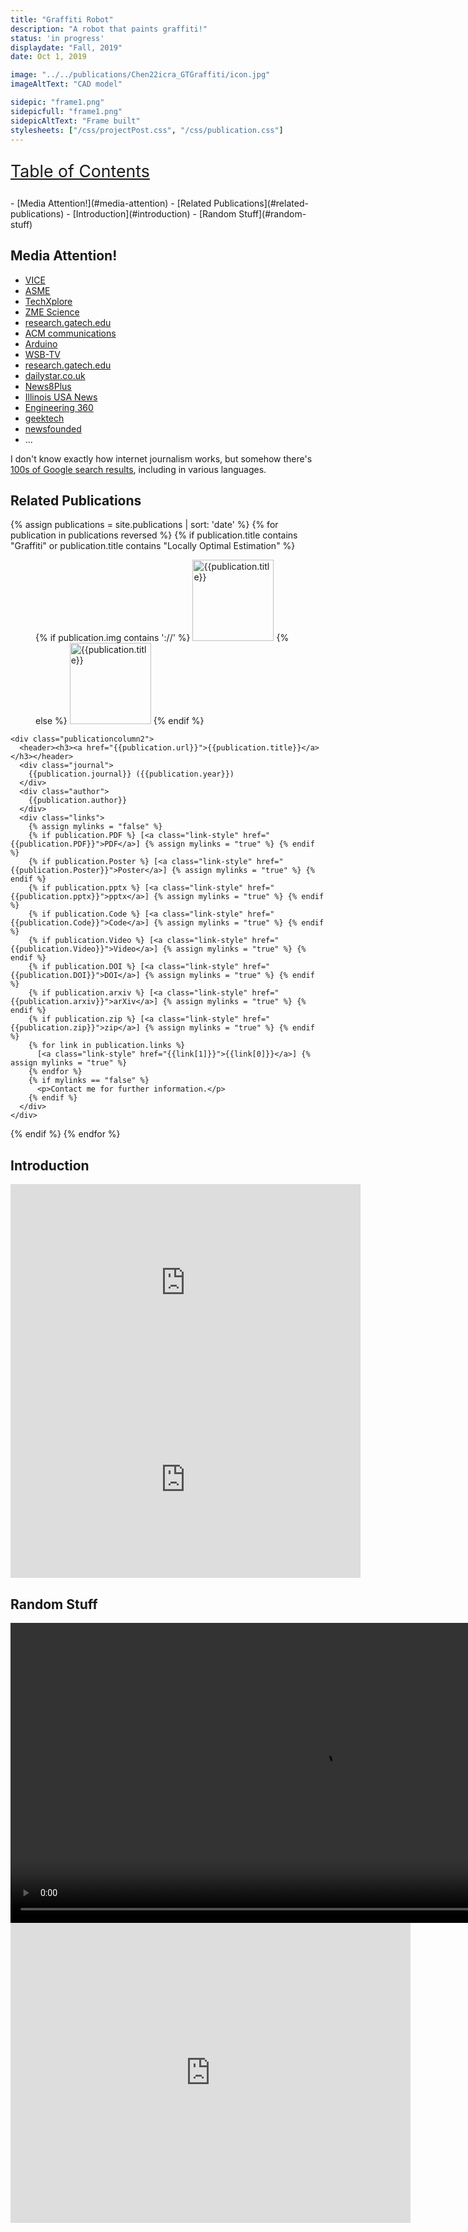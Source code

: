 ```yaml
---
title: "Graffiti Robot"
description: "A robot that paints graffiti!"
status: 'in progress'
displaydate: "Fall, 2019"
date: Oct 1, 2019

image: "../../publications/Chen22icra_GTGraffiti/icon.jpg"
imageAltText: "CAD model"

sidepic: "frame1.png"
sidepicfull: "frame1.png"
sidepicAltText: "Frame built"
stylesheets: ["/css/projectPost.css", "/css/publication.css"]
---
```


<p style="font-size: 20pt; text-decoration: underline;">Table of Contents</p>
- [Media Attention!](#media-attention)
- [Related Publications](#related-publications)
- [Introduction](#introduction)
- [Random Stuff](#random-stuff)

## Media Attention!

* [VICE](https://www.vice.com/en/article/5d3myx/scientists-are-training-ai-robots-to-write-graffiti)
* [ASME](https://www.asme.org/topics-resources/content/robot-turns-artist-s-commands-to-graffiti)
* [TechXplore](https://techxplore.com/news/2022-06-gtgraffiti-robot-human.html)
* [ZME Science](https://www.zmescience.com/science/graffiti-drawing-robot-developed-234673563/)
* [research.gatech.edu](https://research.gatech.edu/introducing-gtgraffiti-robot-paints-human?utm_medium=email&utm_source=daily-digest&utm_campaign=2022-06-08&utm_content=news)
* [ACM communications](https://cacm.acm.org/careers/261797-grad-students-develop-robot-that-paints-like-a-human/fulltext)
* [Arduino](https://blog.arduino.cc/2022/06/09/graffiti-robot-paints-like-a-human/)
* [WSB-TV](https://www.wsbtv.com/news/local/georgia-tech-student-builds-robot-artist/FPEUYTZ6TFCN5COAONOQWT4SHE/?outputType=amp)
* [research.gatech.edu](https://research.gatech.edu/introducing-gtgraffiti-robot-paints-human)
* [dailystar.co.uk](https://www.dailystar.co.uk/tech/news/robo-banksy-graffiti-robot-could-27187562)
* [News8Plus](https://news8plus.com/introducing-gtgraffiti-the-robot-that-paints-like-a-human/)
* [Illinois USA News](https://illinoisusanews.com/a-robot-that-draws-like-a-human/13587/)
* [Engineering 360](https://insights.globalspec.com/article/18822/video-researchers-introduce-their-graffiti-bot)
* [geektech](https://geektech.me/a-robot-has-appeared-that-draws-graffiti-like-a-person/)
* [newsfounded](https://newsfounded.com/zimbabwe/the-robot-that-paints-like-a-human/)
* ...

I don't know exactly how internet journalism works, but somehow there's [100s of Google search results](https://www.google.com/search?q=%22gtgraffiti%22+%2B+%22gerry%22), including in various languages.

## Related Publications
{% assign publications = site.publications | sort: 'date' %}
{% for publication in publications reversed %}
  {% if publication.title contains "Graffiti" or publication.title contains "Locally Optimal Estimation" %}
<div class="publication">
  <div class="publicationrow">
    <div class="publicationcolumn1">
      <figure class="imagefig">
        {% if publication.img contains '://' %}
          <img src="{{publication.img}}" alt="{{publication.title}}" style="width: 130px; {% if publication.img_crop %}height: 110px; object-fit: cover;{% endif %}"/>
        {% else %}
          <img src="{{publication.url | remove: "/index.html" }}/{% if publication.img %}{{publication.img}}{% else %}icon.png{% endif %}" alt="{{publication.title}}" style="width: 130px; {% if publication.img_crop %}height: 110px; object-fit: cover;{% endif %}"/>
        {% endif %}
      </figure>
    </div>

    <div class="publicationcolumn2">
      <header><h3><a href="{{publication.url}}">{{publication.title}}</a></h3></header>
      <div class="journal">
        {{publication.journal}} ({{publication.year}})
      </div>
      <div class="author">
        {{publication.author}}
      </div>
      <div class="links">
        {% assign mylinks = "false" %}
        {% if publication.PDF %} [<a class="link-style" href="{{publication.PDF}}">PDF</a>] {% assign mylinks = "true" %} {% endif %}
        {% if publication.Poster %} [<a class="link-style" href="{{publication.Poster}}">Poster</a>] {% assign mylinks = "true" %} {% endif %}
        {% if publication.pptx %} [<a class="link-style" href="{{publication.pptx}}">pptx</a>] {% assign mylinks = "true" %} {% endif %}
        {% if publication.Code %} [<a class="link-style" href="{{publication.Code}}">Code</a>] {% assign mylinks = "true" %} {% endif %}
        {% if publication.Video %} [<a class="link-style" href="{{publication.Video}}">Video</a>] {% assign mylinks = "true" %} {% endif %}
        {% if publication.DOI %} [<a class="link-style" href="{{publication.DOI}}">DOI</a>] {% assign mylinks = "true" %} {% endif %}
        {% if publication.arxiv %} [<a class="link-style" href="{{publication.arxiv}}">arXiv</a>] {% assign mylinks = "true" %} {% endif %}
        {% if publication.zip %} [<a class="link-style" href="{{publication.zip}}">zip</a>] {% assign mylinks = "true" %} {% endif %}
        {% for link in publication.links %}
          [<a class="link-style" href="{{link[1]}}">{{link[0]}}</a>] {% assign mylinks = "true" %}
        {% endfor %}
        {% if mylinks == "false" %}
          <p>Contact me for further information.</p>
        {% endif %}
      </div>
    </div>
  </div>
</div>
  {% endif %}
{% endfor %}

## Introduction

<iframe width="560" height="315" src="https://www.youtube.com/embed/5dH81DFNipQ" title="YouTube video player" frameborder="0" allow="accelerometer; autoplay; clipboard-write; encrypted-media; gyroscope; picture-in-picture" allowfullscreen></iframe>

<iframe width="560" height="315" src="https://www.youtube.com/embed/R4ySYTNGv6s" title="YouTube video player" frameborder="0" allow="accelerometer; autoplay; clipboard-write; encrypted-media; gyroscope; picture-in-picture" allowfullscreen></iframe>

## Random Stuff
<!-- <p style="padding-bottom:150px"></p> -->

<div style="width:100%;height:480px;background-color:black;text-align:center;">
  <video style="height:100%;" controls>
    <source src="https://lh3.googleusercontent.com/t7u2RXCRQ628cqSrNyn3xcPl4SOP0HIigTkj9JXwwfxfTJZ4Kbt58m_8H8DoTgs8inoFWgI3Hz0e1okQa0IepMSV69awIsE6x6HifSyrqeJxii5p078Kw5kamFZJ7paNW2_VlO5ZB8c=m18" type="video/mp4">
  </video>
</div>

<iframe src="https://myhub.autodesk360.com/ue2946219/shares/public/SH56a43QTfd62c1cd968dfe68d7c2ef9758f?mode=embed" width="640" height="480" allowfullscreen="true" webkitallowfullscreen="true" mozallowfullscreen="true"  frameborder="0"></iframe>